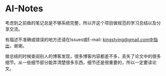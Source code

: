 # AI-Notes
考虑到之前做的笔记总是不够系统完整，所以开这个项目做规范的学习总结以及分享交流。

有描述不准确或错误的地方还请在Issues或E-mail: kingstying@gmail.com中指出，谢谢。

做总结的时候查阅别人的博客发现，很多博客内容都差不多，丢失了论文中的很多细节。从一些细节部分能弄清楚很多东西，细节还是很重要的，所以一定要读论文。